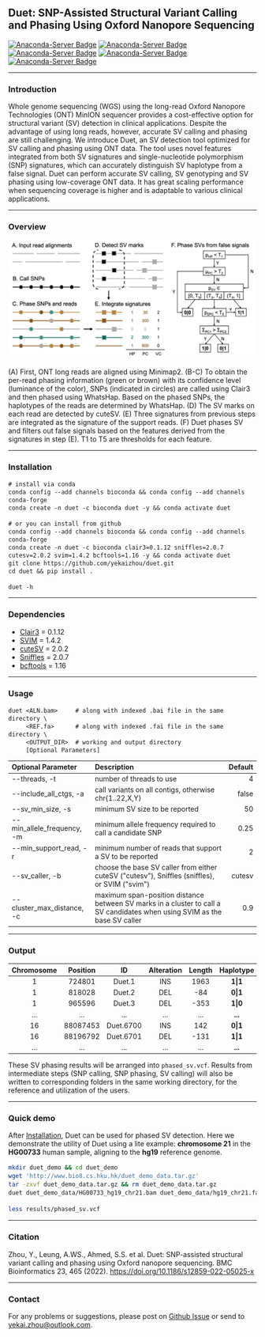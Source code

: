 ## Duet: SNP-Assisted Structural Variant Calling and Phasing Using Oxford Nanopore Sequencing

[![Anaconda-Server Badge](https://anaconda.org/bioconda/duet/badges/version.svg)](https://anaconda.org/bioconda/duet)
[![Anaconda-Server Badge](https://anaconda.org/bioconda/duet/badges/license.svg)](https://anaconda.org/bioconda/duet)
[![Anaconda-Server Badge](https://anaconda.org/bioconda/duet/badges/platforms.svg)](https://anaconda.org/bioconda/duet)
[![Anaconda-Server Badge](https://anaconda.org/bioconda/duet/badges/latest_release_date.svg)](https://anaconda.org/bioconda/duet)
[![Anaconda-Server Badge](https://anaconda.org/bioconda/duet/badges/downloads.svg)](https://anaconda.org/bioconda/duet)

---
### Introduction

Whole genome sequencing (WGS) using the long-read Oxford Nanopore Technologies (ONT) MinION sequencer provides a cost-effective option for structural variant (SV) detection in clinical applications. Despite the advantage of using long reads, however, accurate SV calling and phasing are still challenging. We introduce Duet, an SV detection tool optimized for SV calling and phasing using ONT data. The tool uses novel features integrated from both SV signatures and single-nucleotide polymorphism (SNP) signatures, which can accurately distinguish SV haplotype from a false signal. Duet can perform accurate SV calling, SV genotyping and SV phasing using low-coverage ONT data. It has great scaling performance when sequencing coverage is higher and is adaptable to various clinical applications.

---
### Overview

![](docs/overview.jpg)

(A) First, ONT long reads are aligned using Minimap2. (B-C) To obtain the per-read phasing information (green or brown) with its confidence level (luminance of the color), SNPs (indicated in circles) are called using Clair3 and then phased using WhatsHap. Based on the phased SNPs, the haplotypes of the reads are determined by WhatsHap. (D) The SV marks on each read are detected by cuteSV. (E) Three signatures from previous steps are integrated as the signature of the support reads. (F) Duet phases SV and filters out false signals based on the features derived from the signatures in step (E). T1 to T5 are thresholds for each feature.

---
### Installation

```shell
# install via conda
conda config --add channels bioconda && conda config --add channels conda-forge
conda create -n duet -c bioconda duet -y && conda activate duet

# or you can install from github
conda config --add channels bioconda && conda config --add channels conda-forge
conda create -n duet -c bioconda clair3=0.1.12 sniffles=2.0.7 cutesv=2.0.2 svim=1.4.2 bcftools=1.16 -y && conda activate duet
git clone https://github.com/yekaizhou/duet.git
cd duet && pip install .

duet -h
```

---
### Dependencies

- [Clair3](https://github.com/HKU-BAL/Clair3) = 0.1.12
- [SVIM](https://github.com/eldariont/svim) = 1.4.2
- [cuteSV](https://github.com/tjiangHIT/cuteSV) = 2.0.2
- [Sniffles](https://github.com/fritzsedlazeck/Sniffles) = 2.0.7
- [bcftools](https://anaconda.org/bioconda/bcftools) = 1.16

---
### Usage

    duet <ALN.bam>     # along with indexed .bai file in the same directory \
         <REF.fa>      # along with indexed .fai file in the same directory \
         <OUTPUT_DIR>  # working and output directory
         [Optional Parameters]

| Optional Parameter | Description | Default |
| :------------ |:---------------|-------------:|
|--threads, -t|number of threads to use|4|
|--include_all_ctgs, -a|call variants on all contigs, otherwise chr{1..22,X,Y}|false|
|--sv_min_size, -s|minimum SV size to be reported|50|
|--min_allele_frequency, -m|minimum allele frequency required to call a candidate SNP|0.25|
|--min_support_read, -r|minimum number of reads that support a SV to be reported|2|
|--sv_caller, -b|choose the base SV caller from either cuteSV ("cutesv"), Sniffles (sniffles), or SVIM ("svim")|cutesv|
|--cluster_max_distance, -c|maximum span-position distance between SV marks in a cluster to call a SV candidates when using SVIM as the base SV caller|0.9|

---
### Output
   
| Chromosome | Position | ID | Alteration | Length | Haplotype | Phase Set |
|:---:|:---:|:---:|:---:|:---:|:---:|:---:|
|1|724801|Duet.1|INS|1963|**1\|1**|639244|
|1|818028|Duet.2|DEL|-84|**0\|1**|639244|
|1|965596|Duet.3|DEL|-353|**1\|0**|639244|
|...|...|...|...|...|**...**|...|
|16|88087453|Duet.6700|INS|142|**0\|1**|85189772|
|16|88196792|Duet.6701|DEL|-131|**1\|1**|85189772|
|...|...|...|...|...|**...**|...|
    
These SV phasing results will be arranged into `phased_sv.vcf`. Results from intermediate steps (SNP calling, SNP phasing, SV calling) will also be written to corresponding folders in the same working directory, for the reference and utilization of the users.

---
### Quick demo

After [Installation](#installation), Duet can be used for phased SV detection. Here we demonstrate the utility of Duet using a lite example: **chromosome 21** in the **HG00733** human sample, aligning to the **hg19** reference genome.

```bash
mkdir duet_demo && cd duet_demo
wget 'http://www.bio8.cs.hku.hk/duet_demo_data.tar.gz'
tar -zxvf duet_demo_data.tar.gz && rm duet_demo_data.tar.gz
duet duet_demo_data/HG00733_hg19_chr21.bam duet_demo_data/hg19_chr21.fa results

less results/phased_sv.vcf
```

---
### Citation

Zhou, Y., Leung, A.WS., Ahmed, S.S. et al. Duet: SNP-assisted structural variant calling and phasing using Oxford nanopore sequencing. BMC Bioinformatics 23, 465 (2022). https://doi.org/10.1186/s12859-022-05025-x

---
### Contact

For any problems or suggestions, please post on [Github Issue](https://github.com/yekaizhou/duet/issues) or send to yekai.zhou@outlook.com.
